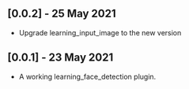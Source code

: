 ## [0.0.2] - 25 May 2021

* Upgrade learning_input_image to the new version

## [0.0.1] - 23 May 2021

* A working learning_face_detection plugin.
